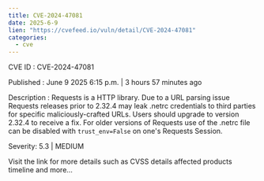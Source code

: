 ```yaml
---
title: CVE-2024-47081
date: 2025-6-9
lien: "https://cvefeed.io/vuln/detail/CVE-2024-47081"
categories:
  - cve
---
```


CVE ID : CVE-2024-47081

Published :  June 9
2025
6:15 p.m. | 3 hours
57 minutes ago

Description : Requests is a HTTP library. Due to a URL parsing issue
Requests releases prior to 2.32.4 may leak .netrc credentials to third parties for specific maliciously-crafted URLs. Users should upgrade to version 2.32.4 to receive a fix. For older versions of Requests
use of the .netrc file can be disabled with `trust_env=False` on one's Requests Session.

Severity: 5.3 | MEDIUM

Visit the link for more details
such as CVSS details
affected products
timeline
and more...
